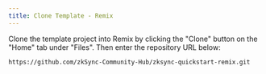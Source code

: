 ```yaml
---
title: Clone Template - Remix
---
```


Clone the template project into Remix by clicking the "Clone" button on the "Home" tab under "Files".
Then enter the repository URL below:

```bash
https://github.com/zkSync-Community-Hub/zksync-quickstart-remix.git
```
